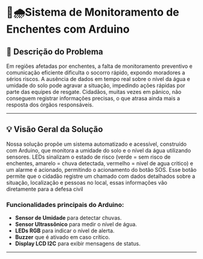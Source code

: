# 🚨🌧️Sistema de Monitoramento de Enchentes com Arduino

## 📌 Descrição do Problema

Em regiões afetadas por enchentes, a falta de monitoramento preventivo e comunicação eficiente dificulta o socorro rápido, expondo moradores a sérios riscos. A ausência de dados em tempo real sobre o nível da água e umidade do solo pode agravar a situação, impedindo ações rápidas por parte das equipes de resgate. Cidadãos, muitas vezes em pânico, não conseguem registrar informações precisas, o que atrasa ainda mais a resposta dos órgãos responsáveis.

---

## 💡 Visão Geral da Solução

Nossa solução propõe um sistema automatizado e acessível, construído com Arduino, que monitora a umidade do solo e o nível da água utilizando sensores. LEDs sinalizam o estado de risco (verde = sem risco de enchentes, amarelo = chuva detectada, vermelho = nivel de agua critico) e um alarme é acionado, permitindo o acionamento do botão SOS. Esse botão permite que o cidadão registre um chamado com dados detalhados sobre a situação, localização e pessoas no local, essas informações vão diretamente para a defesa civil

### Funcionalidades principais do Arduino:

- **Sensor de Umidade** para detectar chuvas.
- **Sensor Ultrassônico** para medir o nível de água.
- **LEDs RGB** para indicar o nível de alerta.
- **Buzzer** que é ativado em caso crítico.
- **Display LCD I2C** para exibir mensagens de status.

---


